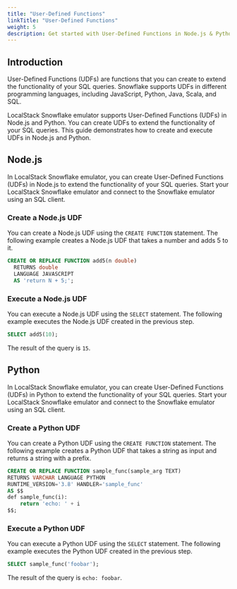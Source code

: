 ```yaml
---
title: "User-Defined Functions"
linkTitle: "User-Defined Functions"
weight: 5
description: Get started with User-Defined Functions in Node.js & Python with LocalStack Snowflake emulator
---
```


## Introduction

User-Defined Functions (UDFs) are functions that you can create to extend the functionality of your SQL queries. Snowflake supports UDFs in different programming languages, including JavaScript, Python, Java, Scala, and SQL.

LocalStack Snowflake emulator supports User-Defined Functions (UDFs) in Node.js and Python. You can create UDFs to extend the functionality of your SQL queries. This guide demonstrates how to create and execute UDFs in Node.js and Python.

## Node.js

In LocalStack Snowflake emulator, you can create User-Defined Functions (UDFs) in Node.js to extend the functionality of your SQL queries. Start your LocalStack Snowflake emulator and connect to the Snowflake emulator using an SQL client.

### Create a Node.js UDF

You can create a Node.js UDF using the `CREATE FUNCTION` statement. The following example creates a Node.js UDF that takes a number and adds 5 to it.

```sql
CREATE OR REPLACE FUNCTION add5(n double)
  RETURNS double
  LANGUAGE JAVASCRIPT
  AS 'return N + 5;';
```

### Execute a Node.js UDF

You can execute a Node.js UDF using the `SELECT` statement. The following example executes the Node.js UDF created in the previous step.

```sql
SELECT add5(10);
```

The result of the query is `15`.

## Python

In LocalStack Snowflake emulator, you can create User-Defined Functions (UDFs) in Python to extend the functionality of your SQL queries. Start your LocalStack Snowflake emulator and connect to the Snowflake emulator using an SQL client.

### Create a Python UDF

You can create a Python UDF using the `CREATE FUNCTION` statement. The following example creates a Python UDF that takes a string as input and returns a string with a prefix.

```sql
CREATE OR REPLACE FUNCTION sample_func(sample_arg TEXT)
RETURNS VARCHAR LANGUAGE PYTHON
RUNTIME_VERSION='3.8' HANDLER='sample_func'
AS $$
def sample_func(i):
    return 'echo: ' + i
$$;
```

### Execute a Python UDF

You can execute a Python UDF using the `SELECT` statement. The following example executes the Python UDF created in the previous step.

```sql
SELECT sample_func('foobar');
```

The result of the query is `echo: foobar`.
